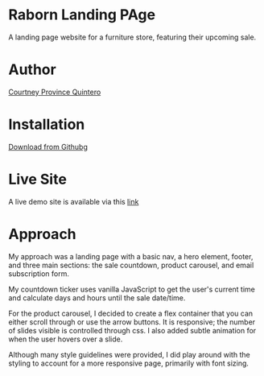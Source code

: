 # Raborn Landing PAge
A landing page website for a furniture store, featuring their upcoming sale.

# Author
[Courtney Province Quintero](http://www.linkedin.com/in/courtney-province-quintero)

# Installation
[Download from Githubg](https://github.com/prvca/Raborn-Landing-Page.git)

# Live Site
A live demo site is available via this [link](https://prvca.github.io/Raborn-Landing-Page/)

# Approach
My approach was a landing page with a basic nav, a hero element, footer, and three main sections: the sale countdown, product carousel, and email subscription form.

My countdown ticker uses vanilla JavaScript to get the user's current time and calculate days and hours until the sale date/time.

For the product carousel, I decided to create a flex container that you can either scroll through or use the arrow buttons. It is responsive; the number of slides visible is controlled through css. I also added subtle animation for when the user hovers over a slide.

Although many style guidelines were provided, I did play around with the styling to account for a more responsive page, primarily with font sizing.

